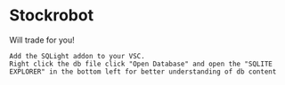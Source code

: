 # Stockrobot
Will trade for you!

    Add the SQLight addon to your VSC. 
    Right click the db file click "Open Database" and open the "SQLITE EXPLORER" in the bottom left for better understanding of db content
